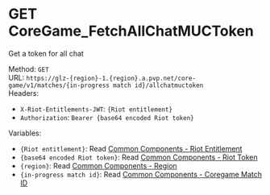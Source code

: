 <!-- This file is automatically generated! Do not edit it directly! See https://github.com/techchrism/valorant-api-docs/blob/trunk/contributing.md for more information. -->

# GET CoreGame_FetchAllChatMUCToken

Get a token for all chat  


Method: `GET`  
URL: `https://glz-{region}-1.{region}.a.pvp.net/core-game/v1/matches/{in-progress match id}/allchatmuctoken`  
Headers:
 - `X-Riot-Entitlements-JWT`: `{Riot entitlement}`
 - `Authorization`: `Bearer {base64 encoded Riot token}`

Variables:
 - `{Riot entitlement}`: Read [Common Components - Riot Entitlement](../common-components.md#riot-entitlement)
 - `{base64 encoded Riot token}`: Read [Common Components - Riot Token](../common-components.md#riot-token)
 - `{region}`: Read [Common Components - Region](../common-components.md#region)
 - `{in-progress match id}`: Read [Common Components - Coregame Match ID](../common-components.md#coregame-match-id)

